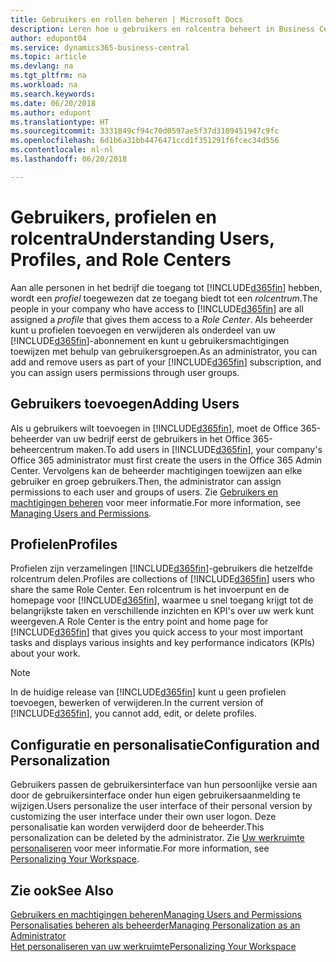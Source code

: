 ```yaml
---
title: Gebruikers en rollen beheren | Microsoft Docs
description: Leren hoe u gebruikers en rolcentra beheert in Business Central.
author: edupont04
ms.service: dynamics365-business-central
ms.topic: article
ms.devlang: na
ms.tgt_pltfrm: na
ms.workload: na
ms.search.keywords: 
ms.date: 06/20/2018
ms.author: edupont
ms.translationtype: HT
ms.sourcegitcommit: 3331849cf94c70d0597ae5f37d3109451947c9fc
ms.openlocfilehash: 6d1b6a31bb4476471ccd1f351291f6fcec34d556
ms.contentlocale: nl-nl
ms.lasthandoff: 06/20/2018

---
```

# <a name="understanding-users-profiles-and-role-centers"></a><span data-ttu-id="1808e-103">Gebruikers, profielen en rolcentra</span><span class="sxs-lookup"><span data-stu-id="1808e-103">Understanding Users, Profiles, and Role Centers</span></span>
<span data-ttu-id="1808e-104">Aan alle personen in het bedrijf die toegang tot [!INCLUDE[d365fin](includes/d365fin_md.md)] hebben, wordt een *profiel* toegewezen dat ze toegang biedt tot een *rolcentrum*.</span><span class="sxs-lookup"><span data-stu-id="1808e-104">The people in your company who have access to [!INCLUDE[d365fin](includes/d365fin_md.md)] are all assigned a *profile* that gives them access to a *Role Center*.</span></span> <span data-ttu-id="1808e-105">Als beheerder kunt u profielen toevoegen en verwijderen als onderdeel van uw [!INCLUDE[d365fin](includes/d365fin_md.md)]-abonnement en kunt u gebruikersmachtigingen toewijzen met behulp van gebruikersgroepen.</span><span class="sxs-lookup"><span data-stu-id="1808e-105">As an administrator, you can add and remove users as part of your [!INCLUDE[d365fin](includes/d365fin_md.md)] subscription, and you can assign users permissions through user groups.</span></span>  

## <a name="adding-users"></a><span data-ttu-id="1808e-106">Gebruikers toevoegen</span><span class="sxs-lookup"><span data-stu-id="1808e-106">Adding Users</span></span>
<span data-ttu-id="1808e-107">Als u gebruikers wilt toevoegen in [!INCLUDE[d365fin](includes/d365fin_md.md)], moet de Office 365-beheerder van uw bedrijf eerst de gebruikers in het Office 365-beheercentrum maken.</span><span class="sxs-lookup"><span data-stu-id="1808e-107">To add users in [!INCLUDE[d365fin](includes/d365fin_md.md)], your company's Office 365 administrator must first create the users in the Office 365 Admin Center.</span></span> <span data-ttu-id="1808e-108">Vervolgens kan de beheerder machtigingen toewijzen aan elke gebruiker en groep gebruikers.</span><span class="sxs-lookup"><span data-stu-id="1808e-108">Then, the administrator can assign permissions to each user and groups of users.</span></span> <span data-ttu-id="1808e-109">Zie [Gebruikers en machtigingen beheren](ui-how-users-permissions.md) voor meer informatie.</span><span class="sxs-lookup"><span data-stu-id="1808e-109">For more information, see [Managing Users and Permissions](ui-how-users-permissions.md).</span></span>  

## <a name="profiles"></a><span data-ttu-id="1808e-110">Profielen</span><span class="sxs-lookup"><span data-stu-id="1808e-110">Profiles</span></span>
<span data-ttu-id="1808e-111">Profielen zijn verzamelingen [!INCLUDE[d365fin](includes/d365fin_md.md)]-gebruikers die hetzelfde rolcentrum delen.</span><span class="sxs-lookup"><span data-stu-id="1808e-111">Profiles are collections of [!INCLUDE[d365fin](includes/d365fin_md.md)] users who share the same Role Center.</span></span>  <span data-ttu-id="1808e-112">Een rolcentrum is het invoerpunt en de homepage voor [!INCLUDE[d365fin](includes/d365fin_md.md)], waarmee u snel toegang krijgt tot de belangrijkste taken en verschillende inzichten en KPI's over uw werk kunt weergeven.</span><span class="sxs-lookup"><span data-stu-id="1808e-112">A Role Center is the entry point and home page for [!INCLUDE[d365fin](includes/d365fin_md.md)] that gives you quick access to your most important tasks and displays various insights and key performance indicators (KPIs) about your work.</span></span>  

> [!NOTE]  
>  <span data-ttu-id="1808e-113">In de huidige release van [!INCLUDE[d365fin](includes/d365fin_md.md)] kunt u geen profielen toevoegen, bewerken of verwijderen.</span><span class="sxs-lookup"><span data-stu-id="1808e-113">In the current version of [!INCLUDE[d365fin](includes/d365fin_md.md)], you cannot add, edit, or delete profiles.</span></span>

## <a name="configuration-and-personalization"></a><span data-ttu-id="1808e-114">Configuratie en personalisatie</span><span class="sxs-lookup"><span data-stu-id="1808e-114">Configuration and Personalization</span></span>
<!--The concept of UI customization in [!INCLUDE[d365fin](includes/d365fin_md.md)] is divided in two:  

-   Configuration, performed by the administrator  

-   Personalization, performed by users  

The administrator configures the user interface for multiple users by customizing the user interface for a profile that the users are assigned to.  -->
<span data-ttu-id="1808e-115">Gebruikers passen de gebruikersinterface van hun persoonlijke versie aan door de gebruikersinterface onder hun eigen gebruikersaanmelding te wijzigen.</span><span class="sxs-lookup"><span data-stu-id="1808e-115">Users personalize the user interface of their personal version by customizing the user interface under their own user logon.</span></span> <span data-ttu-id="1808e-116">Deze personalisatie kan worden verwijderd door de beheerder.</span><span class="sxs-lookup"><span data-stu-id="1808e-116">This personalization can be deleted by the administrator.</span></span> <span data-ttu-id="1808e-117">Zie [Uw werkruimte personaliseren](ui-personalization-user.md) voor meer informatie.</span><span class="sxs-lookup"><span data-stu-id="1808e-117">For more information, see [Personalizing Your Workspace](ui-personalization-user.md).</span></span>  

## <a name="see-also"></a><span data-ttu-id="1808e-118">Zie ook</span><span class="sxs-lookup"><span data-stu-id="1808e-118">See Also</span></span>  
[<span data-ttu-id="1808e-119">Gebruikers en machtigingen beheren</span><span class="sxs-lookup"><span data-stu-id="1808e-119">Managing Users and Permissions</span></span>](ui-how-users-permissions.md)  
[<span data-ttu-id="1808e-120">Personalisaties beheren als beheerder</span><span class="sxs-lookup"><span data-stu-id="1808e-120">Managing Personalization as an Administrator</span></span>](ui-personalization-manage.md)  
[<span data-ttu-id="1808e-121">Het personaliseren van uw werkruimte</span><span class="sxs-lookup"><span data-stu-id="1808e-121">Personalizing Your Workspace</span></span>](ui-personalization-user.md)  

